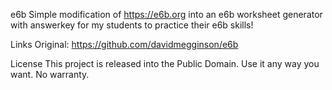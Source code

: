e6b
Simple modification of https://e6b.org into an e6b worksheet generator with answerkey for my students to practice their e6b skills!

Links
Original: https://github.com/davidmegginson/e6b

License
This project is released into the Public Domain. Use it any way you want. No warranty.
